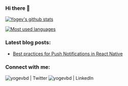### Hi there 👋

<!--
**yogevbd/yogevbd** is a ✨ _special_ ✨ repository because its `README.md` (this file) appears on your GitHub profile.

Here are some ideas to get you started:

- 🔭 I’m currently working on ...
- 🌱 I’m currently learning ...
- 👯 I’m looking to collaborate on ...
- 🤔 I’m looking for help with ...
- 💬 Ask me about ...
- 📫 How to reach me: ...
- 😄 Pronouns: ...
- ⚡ Fun fact: ...
-->

[![Yogev's github stats](https://github-readme-stats.vercel.app/api?username=yogevbd&count_private=true&show_icons=true&bg_color=30,e96443,904e95&title_color=fff&text_color=fff&icon_color=fff)]()

[![Most used languages](https://github-readme-stats.vercel.app/api/top-langs/?username=yogevbd&bg_color=30,e96443,904e95&title_color=fff&text_color=fff&icon_color=fff)]()

### Latest blog posts:
<!-- BLOG-POST-LIST:START -->
- [Best practices for Push Notifications in React Native](https://www.wix.engineering/post/best-practices-for-push-notifications-in-react-native)
<!-- BLOG-POST-LIST:END -->

### Connect with me:
[<img align="left" alt="yogevbd | Twitter" src="https://img.shields.io/badge/Twitter-1DA1F2?style=for-the-badge&logo=twitter&logoColor=white" />][twitter]
[<img align="left" alt="yogevbd | LinkedIn" src="https://img.shields.io/badge/LinkedIn-0077B5?style=for-the-badge&logo=linkedin&logoColor=white" />][linkedin]


[twitter]: https://twitter.com/YogevBenDavid1
[linkedin]: https://www.linkedin.com/in/yogev-ben-david-b9835354/

